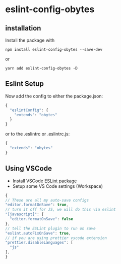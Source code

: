 # eslint-config-obytes

## installation

Install the package with

`npm install eslint-config-obytes --save-dev`

or

`yarn add eslint-config-obytes -D`

## Eslint Setup

Now add the config to either the package.json:

```js
{
  "eslintConfig": {
    "extends": "obytes"
  }
}
```

or to the .eslintrc or .eslintrc.js:

```js
{
  "extends": "obytes"
}
```

## Using VSCode

- Install VSCode [ESLint package](https://marketplace.visualstudio.com/items?itemName=dbaeumer.vscode-eslint)
- Setup some VS Code settings (Workspace)

```js
{
// These are all my auto-save configs
"editor.formatOnSave": true,
// turn it off for JS, we will do this via eslint
"[javascript]": {
  "editor.formatOnSave": false
},
// tell the ESLint plugin to run on save
"eslint.autoFixOnSave": true,
// if you are using prettier vscode extension
"prettier.disableLanguages": [
  "js"
],
}
```
